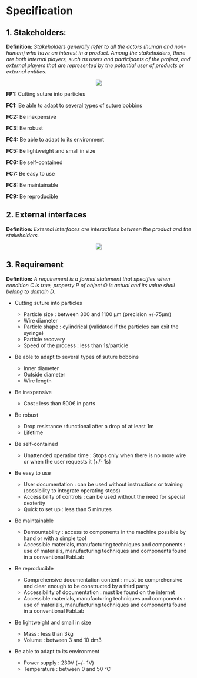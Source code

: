 # Specification
  
## 1. Stakeholders:
  
**Definition:** *Stakeholders generally refer to all the actors (human and non-human) who have an interest in a product. Among the stakeholders, there are both internal players, such as users and participants of the project, and external players that are represented by the potential user of products or external entities.*

<p align="center">
  <img src="https://user-images.githubusercontent.com/109949167/181773559-64129ea1-934d-4871-ab0b-a3b4538e2877.png" />
<p/>

**FP1:** Cutting suture into particles

**FC1:** Be able to adapt to several types of suture bobbins

**FC2:** Be inexpensive

**FC3:** Be robust

**FC4:** Be able to adapt to its environment

**FC5:** Be lightweight and small in size

**FC6:** Be self-contained

**FC7:** Be easy to use

**FC8:** Be maintainable

**FC9:** Be reproducible
  
## 2. External interfaces
  
**Definition:**  *External interfaces are interactions between the product and the stakeholders.*

<p align="center">
  <img src="https://user-images.githubusercontent.com/109949167/181773341-88ca7378-b00c-4826-a9b8-21b912d1d56a.png" />
<p/>

## 3. Requirement

**Definition:** *A requirement is a formal statement that specifies when condition C is true, property P of object O is actual and its value shall belong  to domain D.*

* Cutting suture into particles
  * Particle size : between 300 and 1100 µm	(precision +/-75µm)
  * Wire diameter 
  * Particle shape : cylindrical (validated if the particles can exit the syringe)
  * Particle recovery
  * Speed of the process : less than 1s/particle

* Be able to adapt to several types of suture bobbins
  * Inner diameter 
  * Outside diameter
  * Wire length

* Be inexpensive
  * Cost : less than 500€ in parts

* Be robust
  * Drop resistance : functional after a drop of at least 1m
  * Lifetime 

* Be self-contained
  * Unattended operation time : Stops only when there is no more wire or when the user requests it (+/- 1s)

* Be easy to use
  * User documentation : can be used without instructions or training (possibility to integrate operating steps)
  * Accessibility of controls : can be used without the need for special dexterity
  * Quick to set up : less than 5 minutes

* Be maintainable
  * Demountability : access to components in the machine possible by hand or with a simple tool
  * Accessible materials, manufacturing techniques and components : use of materials, manufacturing techniques and components found in a conventional FabLab

* Be reproducible
  * Comprehensive documentation content : must be comprehensive and clear enough to be constructed by a third party
  * Accessibility of documentation : must be found on the internet
  * Accessible materials, manufacturing techniques and components : use of materials, manufacturing techniques and components found in a conventional FabLab

* Be lightweight and small in size
  * Mass : less than 3kg
  * Volume : between 3 and 10 dm3
 
* Be able to adapt to its environment
  * Power supply : 230V (+/- 1V)
  * Temperature : between 0 and 50 °C

